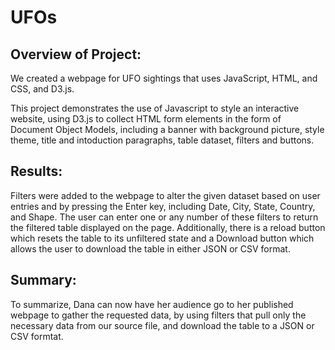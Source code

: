 # UFOs

## Overview of Project: 
We created a webpage for UFO sightings that uses JavaScript, HTML, and CSS, and D3.js.

This project demonstrates the use of Javascript to style an interactive website, using D3.js to collect HTML form elements in the form of Document Object Models, including a banner with background picture, style theme, title and intoduction paragraphs, table dataset, filters and buttons.  

## Results: 
Filters were added to the webpage to alter the given dataset based on user entries and by pressing the Enter key, including Date, City, State, Country, and Shape. The user can enter one or any number of these filters to return the filtered table displayed on the page. Additionally, there is a reload button which resets the table to its unfiltered state and a Download button which allows the user to download the table in either JSON or CSV format.

## Summary: 
To summarize, Dana can now have her audience go to her published webpage to gather the requested data, by using filters that pull only the necessary data from our source file, and download the table to a JSON or CSV formtat.
